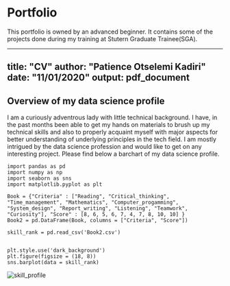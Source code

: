 # Portfolio
This portfolio is owned by an advanced beginner. It contains some of the projects done during my training at Stutern Graduate Trainee(SGA). 

---
title: "CV"
author: "Patience Otselemi Kadiri"
date: "11/01/2020"
output: pdf_document
---

## Overview of my data science profile

I am a curiously adventrous lady with little technical background. I have, in the past months been able to get my hands on materials to brush up my technical skills and also to properly acquaint myself with major aspects for better understanding of underlying principles in the tech field. I am mostly intrigued by the data science profession and would like to get on any interesting project. Please find below a barchart of my data science profile.

```{python echo=FALSE}
import pandas as pd
import numpy as np
import seaborn as sns
import matplotlib.pyplot as plt

Book = {"Criteria" : ["Reading", "Critical_thinking", "Time_management", "Mathematics", "Computer_progamming", "System_design", "Report_writing", "Listening", "Teamwork", "Curiosity"], "Score" : [8, 6, 5, 6, 7, 4, 7, 8, 10, 10] }
Book2 = pd.DataFrame(Book, columns = ["Criteria", "Score"])

skill_rank = pd.read_csv('Book2.csv')


plt.style.use('dark_background')
plt.figure(figsize = (18, 8))
sns.barplot(data = skill_rank)
```

![skill_profile](skill_profile.png)

